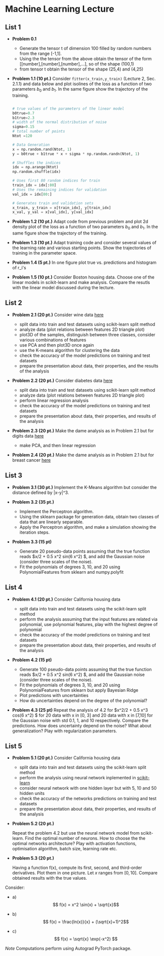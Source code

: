# Machine Learning Lecture


## List 1

* **Problem 0.1**
  - Generate the tensor t of dimension $100$ filled by random numbers from the range [-1,1].
  - Using the the tensor from the above obtain the tensor of the form [[number],[number],[number],...], so of the shape (100,1)
  - from tensor t obtain the tensor of the shape (25,4) and (4,25)


* __Problem 1.1 (10 pt.)__
  Consider `fitter(x_train,y_train)` (Lecture 2, Sec. 2.1.1) and data below and plot isolines of the loss as a function of two parameters $b_0$ and $b_1$. In the same figure show the trajectory of the training.

  ``` Python

  # true values of the parameters of the linear model
  b0true=0.7
  b1true=2.3
  # width of the normal distribution of noise
  sigma=0.15
  # total number of points
  Ntot =120

  # Data Generation
  x = np.random.rand(Ntot, 1)
  y = b0true + b1true * x + sigma * np.random.randn(Ntot, 1)

  # Shuffles the indices
  idx = np.arange(Ntot)
  np.random.shuffle(idx)

  # Uses first 80 random indices for train
  train_idx = idx[:80]
  # Uses the remaining indices for validation
  val_idx = idx[80:]

  # Generates train and validation sets
  x_train, y_train = x[train_idx], y[train_idx]
  x_val, y_val = x[val_idx], y[val_idx]

  ```

* __Problem 1.2 (10 pt.)__
  Adapt code from previous problem and plot 2d density plot of the loss as a function of two parameters $b_0$ and $b_1$. In the same figure show the trajectory of the training.

* __Problem 1.3 (10 pt.)__
Adapt training code and consider several values of the learning rate and various starting points. Show the trajectories of training in the parameter space.

* __Problem 1.4 (5 pt.)__
In one figure plot true vs. predictions and histogram of r_i's

* __Problem 1.5 (10 pt.)__ Consider Boston housing data. Choose one of the linear models in scikit-learn and make analysis. Compare the resutls with the linear model discussed during the lecture.


## List 2

* __Problem 2.1 (20 pt.)__
 Consider wine data [here](https://scikit-learn.org/stable/modules/generated/sklearn.datasets.load_wine.html#sklearn.datasets.load_wine)
   - split data into train and test datasets using scikit-learn split method
   - analyze data (plot relations between features 2D triangle plot)
   - plot3D of the samples, distinguish between three classes, consider various combinations of features
   - use PCA and then plot3D once again
   - use the K-means algorithm for clustering the data
   - check the accuracy of the model predictions on training and test datasets
   - prepare the presentation about data, their properties, and the results of the analysis

 * __Problem 2.2 (20 pt.)__
 Consider diabetes data [here](https://scikit-learn.org/stable/modules/generated/sklearn.datasets.load_diabetes.html#sklearn.datasets.load_diabetes)
   - split data into train and test datasets using scikit-learn split method
   - analyze data (plot relations between features 2D triangle plot)
   - perform linear regression analysis
   - check the accuracy of the model predictions on training and test datasets
   - prepare the presentation about data, their properties, and results of the analysis

* __Problem 2.3 (20 pt.)__
Make the dame analysis as in Problem 2.1 but for digits data [here](https://scikit-learn.org/stable/modules/generated/sklearn.datasets.load_digits.html#sklearn.datasets.load_digits)
   - make PCA, and then linear regression

* __Problem 2.4 (20 pt.)__
Make the dame analysis as in Problem 2.1 but for breast cancer [here](https://scikit-learn.org/stable/modules/generated/sklearn.datasets.load_breast_cancer.html#sklearn.datasets.load_breast_cancer)


## List 3

* __Problem 3.1 (30 pt.)__ 
  Implement the K-Means algorithm but consider the distance defined by |x-y|^3.

* __Problem 3.2 (35 pt.)__ 
  - Implement the Perceptron algorithm.
  - Using the sklearn package for generation data, obtain two classes of data that are linearly separable.
  - Apply the Perceptron algorithm, and make a simulation showing the iteration steps.

* __Problem 3.3 (15 pt)__
  - Generate 20 pseudo-data points assuming that the true function reads $x/2 + 0.5 x^2 sin(6 x^2) $, and add the Gaussian noise (consider three scales of the noise).
  - Fit the polynomials of degrees 3, 10, and 20 using PolynomialFeatures from sklearn and numpy.polyfit 

## List 4

* __Problem 4.1 (20 pt.)__ 
  Consider California housing data
   - split data into train and test datasets using the scikit-learn split method
   - perform the analysis assuming that the input features are related via polynomial, use polynomial features, play with the highest degree of polynomial  
   - check the accuracy of the model predictions on training and test datasets
   - prepare the presentation about data, their properties, and results of the analysis

* __Problem 4.2 (15 pt)__
  - Generate 100 pseudo-data points assuming that the true function reads $x/2 + 0.5 x^2 sin(6 x^2) $, and add the Gaussian noise (consider three scales of the noise).
  - Fit the polynomials of degrees 3, 10, and 20 using PolynomialFeatures from sklearn but apply Bayesian Ridge
  - Plot predictions with uncertainties
  - How do uncertainties depend on the degree of the polynomial? 

* __Problem 4.3 (25 pt)__
  Repeat the analysis of 4.2 for $x^2/2 + 0.5 x^3 cos(6 x^2) $ for 20 data with x in [0, 3] and 20 data with x in [7,10] for the Gaussian noise with std 0.1, 1, and 10 respectively. 
  Compare the predictions.
  How does uncertainty depend on the noise?
  What about generalization? Play with regularization parameters.
  

## List 5

* __Problem 5.1 (20 pt.)__ 
  Consider California housing data
   - split data into train and test datasets using the scikit-learn split method
   - perform the analysis using neural network inplemented in [scikit-learn](https://scikit-learn.org/stable/modules/generated/sklearn.neural_network.MLPRegressor.html#sklearn.neural_network.MLPRegressor)
   - consider neural network with one hidden layer but with 5, 10 and 50 hidden units
   - check the accuracy of the networks predictions on training and test datasets
   - prepare the presentation about data, their properties, and results of the analysis

* __Problem 5.2 (20 pt.)__

  Repeat the problem 4.2 but use the neural network model from scikit-learn. Find the optimal number of neurons. How to choose the the optimal networks architecture?
  Play with activation functions, optimisation algorithm, batch size, learning rate etc.

* __Problem 5.3 (20 pt.)__

  Having a function f(x), compute its first, second, and third-order derivatives. Plot them in one picture. Let $x$ ranges from $[0,10]$. Compare obtained results with the true values. 

Consider:

* a) $$ f(x) = x^2 \sin(x) + \sqrt{x}$$

* b) $$ f(x) =  \frac{ln(x)}{x} + (\sqrt{x}+1)^2$$

* c) $$ f(x) = \sqrt{x} \exp(-x^2) $$

*Note* Computations perform using Autograd PyTorch package.


  

